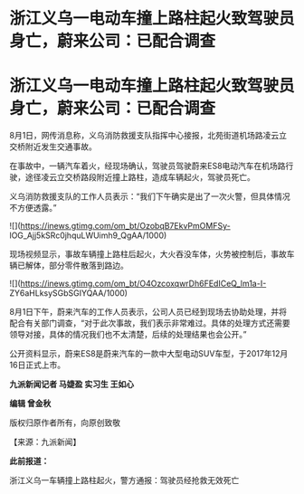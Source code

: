 # 浙江义乌一电动车撞上路柱起火致驾驶员身亡，蔚来公司：已配合调查

# 浙江义乌一电动车撞上路柱起火致驾驶员身亡，蔚来公司：已配合调查

8月1日，网传消息称，义乌消防救援支队指挥中心接报，北苑街道机场路凌云立交桥附近发生交通事故。

在事故中，一辆汽车着火，经现场确认，驾驶员驾驶蔚来ES8电动汽车在机场路行驶，途径凌云立交桥路段附近撞上路柱，造成车辆起火，驾驶员死亡。

义乌消防救援支队的工作人员表示：“我们下午确实是出了一次火警，但具体情况不方便透露。”

![](https://inews.gtimg.com/om_bt/OzobqB7EkvPmOMFSy-
lOG_Ajj5kSRc0jhquLWUimh9_QgAA/1000)

现场视频显示，事故车辆撞上路柱后起火，大火吞没车体，火势被控制后，事故车辆已解体，部分零件散落到路边。

![](https://inews.gtimg.com/om_bt/O4OzcoxqwrDh6FEdICeQ_lm1a-I-
ZY6aHLksySGbSGIYQAA/1000)

8月1日下午，蔚来汽车的工作人员表示，公司人员已经到现场去协助处理，并将配合有关部门调查，“对于此次事故，我们表示非常难过。具体的处理方式还需要领导对接，具体的情况我们也不太清楚，后续的处理结果也会公开。”

公开资料显示，蔚来ES8是蔚来汽车的一款中大型电动SUV车型，于2017年12月16日正式上市。

**九派新闻记者 马婕盈 实习生 王如心**

**编辑 曾金秋**

版权归原作者所有，向原创致敬

【来源：九派新闻】

**此前报道：**

浙江义乌一车辆撞上路柱起火，警方通报：驾驶员经抢救无效死亡

